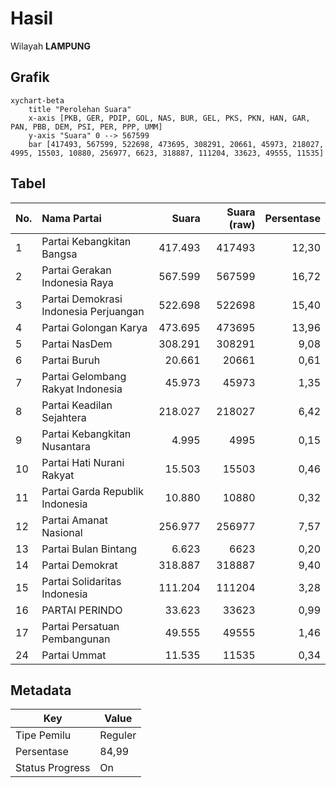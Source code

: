 # Hasil

Wilayah **LAMPUNG**

## Grafik

```mermaid
xychart-beta
    title "Perolehan Suara"
    x-axis [PKB, GER, PDIP, GOL, NAS, BUR, GEL, PKS, PKN, HAN, GAR, PAN, PBB, DEM, PSI, PER, PPP, UMM]
    y-axis "Suara" 0 --> 567599
    bar [417493, 567599, 522698, 473695, 308291, 20661, 45973, 218027, 4995, 15503, 10880, 256977, 6623, 318887, 111204, 33623, 49555, 11535]
```

## Tabel

| No. | Nama Partai                           | Suara   | Suara (raw) | Persentase |
|:--- |:------------------------------------- | -------:| -----------:| ----------:|
| 1   | Partai Kebangkitan Bangsa             | 417.493 | 417493      | 12,30      |
| 2   | Partai Gerakan Indonesia Raya         | 567.599 | 567599      | 16,72      |
| 3   | Partai Demokrasi Indonesia Perjuangan | 522.698 | 522698      | 15,40      |
| 4   | Partai Golongan Karya                 | 473.695 | 473695      | 13,96      |
| 5   | Partai NasDem                         | 308.291 | 308291      | 9,08       |
| 6   | Partai Buruh                          | 20.661  | 20661       | 0,61       |
| 7   | Partai Gelombang Rakyat Indonesia     | 45.973  | 45973       | 1,35       |
| 8   | Partai Keadilan Sejahtera             | 218.027 | 218027      | 6,42       |
| 9   | Partai Kebangkitan Nusantara          | 4.995   | 4995        | 0,15       |
| 10  | Partai Hati Nurani Rakyat             | 15.503  | 15503       | 0,46       |
| 11  | Partai Garda Republik Indonesia       | 10.880  | 10880       | 0,32       |
| 12  | Partai Amanat Nasional                | 256.977 | 256977      | 7,57       |
| 13  | Partai Bulan Bintang                  | 6.623   | 6623        | 0,20       |
| 14  | Partai Demokrat                       | 318.887 | 318887      | 9,40       |
| 15  | Partai Solidaritas Indonesia          | 111.204 | 111204      | 3,28       |
| 16  | PARTAI PERINDO                        | 33.623  | 33623       | 0,99       |
| 17  | Partai Persatuan Pembangunan          | 49.555  | 49555       | 1,46       |
| 24  | Partai Ummat                          | 11.535  | 11535       | 0,34       |


## Metadata

| Key             | Value   |
| --------------- | ------- |
| Tipe Pemilu     | Reguler |
| Persentase      | 84,99   |
| Status Progress | On      |



